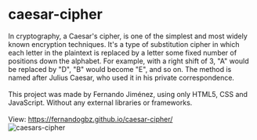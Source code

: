 # caesar-cipher
In cryptography, a Caesar's cipher, is one of the simplest and most widely known encryption techniques. It's a type of substitution cipher in which each letter in the plaintext is replaced by a letter some fixed number of positions down the alphabet. For example, with a right shift of 3, "A" would be replaced by "D", "B" would become "E", and so on. The method is named after Julius Caesar, who used it in his private correspondence.
<br>
<br>
This project was made by Fernando Jiménez, using only HTML5, CSS and JavaScript. Without any external libraries or frameworks.
<br>
<br>
View: https://fernandogbz.github.io/caesar-cipher/
<br>
![caesars-cipher](https://user-images.githubusercontent.com/112293116/216551490-5e0257b6-9954-4c3b-ac6d-4e133eb50a1f.png)
